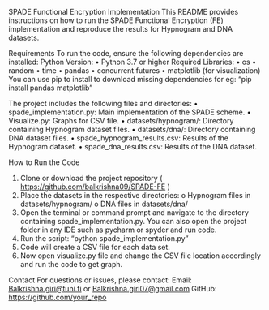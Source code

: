 SPADE Functional Encryption Implementation
This README provides instructions on how to run the SPADE Functional Encryption (FE) implementation and reproduce the results for Hypnogram and DNA datasets.

Requirements
To run the code, ensure the following dependencies are installed:
Python Version:
•	Python 3.7 or higher
Required Libraries:
•	os
•	random
•	time
•	pandas
•	concurrent.futures
•	matplotlib (for visualization)
You can use pip to install to download missing dependencies for eg: “pip install pandas matplotlib”


The project includes the following files and directories:
•	spade_implementation.py: Main implementation of the SPADE scheme.
•	Visualize.py: Graphs for CSV file.
•	datasets/hypnogram/: Directory containing Hypnogram dataset files.
•	datasets/dna/: Directory containing DNA dataset files.
•	spade_hypnogram_results.csv: Results of the Hypnogram dataset.
•	spade_dna_results.csv: Results of the DNA dataset.

How to Run the Code
1.	Clone or download the project repository ( https://github.com/balkrishna09/SPADE-FE )
2.	Place the datasets in the respective directories:
o	Hypnogram files in datasets/hypnogram/
o	DNA files in datasets/dna/
3.	Open the terminal or command prompt and navigate to the directory containing spade_implementation.py. You can also open the project folder in any IDE such as pycharm or spyder and run code.
4.	Run the script: “python spade_implementation.py”
5.	Code will create a CSV file for each data set.
6.	Now open visualize.py file and change the CSV file location accordingly and run the code to get graph.


Contact
For questions or issues, please contact: Email: Balkrishna.giri@tuni.fi or Balkrishna.giri07@gmail.com
GitHub: https://github.com/your_repo





